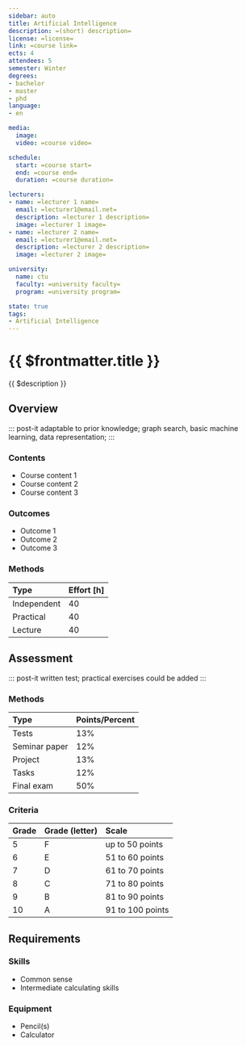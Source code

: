 ```yaml
---
sidebar: auto
title: Artificial Intelligence
description: =(short) description=
license: =license=
link: =course link=
ects: 4
attendees: 5
semester: Winter
degrees:
- bachelor
- master
- phd
language:
- en

media:
  image:
  video: =course video=

schedule:
  start: =course start=
  end: =course end=
  duration: =course duration=

lecturers:
- name: =lecturer 1 name=
  email: =lecturer1@email.net=
  description: =lecturer 1 description=
  image: =lecturer 1 image=
- name: =lecturer 2 name=
  email: =lecturer1@email.net=
  description: =lecturer 2 description=
  image: =lecturer 2 image=

university:
  name: ctu
  faculty: =university faculty=
  program: =university program=

state: true
tags:
- Artificial Intelligence
---
```


# {{ $frontmatter.title }}

{{ $description }}

## Overview

::: post-it
adaptable to prior knowledge; graph search, basic machine learning, data representation;
:::

### Contents

* Course content 1
* Course content 2
* Course content 3

### Outcomes

* Outcome 1
* Outcome 2
* Outcome 3

### Methods

| Type        | Effort \[h\] |
| :---------- | :----------- |
| Independent | 40           |
| Practical   | 40           |
| Lecture     | 40           |

## Assessment

::: post-it
written test; practical exercises could be added
:::

### Methods

| Type          | Points/Percent |
| :------------ | :------------- |
| Tests         | 13%            |
| Seminar paper | 12%            |
| Project       | 13%            |
| Tasks         | 12%            |
| Final exam    | 50%            |

### Criteria

| Grade | Grade (letter) | Scale            |
| :---- | :------------- | :--------------- |
| 5     | F              | up to 50 points  |
| 6     | E              | 51 to 60 points  |
| 7     | D              | 61 to 70 points  |
| 8     | C              | 71 to 80 points  |
| 9     | B              | 81 to 90 points  |
| 10    | A              | 91 to 100 points |

## Requirements

### Skills

* Common sense
* Intermediate calculating skills

### Equipment

* Pencil(s)
* Calculator
